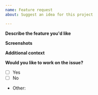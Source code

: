 ```yaml
---
name: Feature request
about: Suggest an idea for this project

---
```


**Describe the feature you'd like**
<!-- A clear and concise description of what you want to happen. -->

**Screenshots**
<!-- Add screenshots to provide context or UI mockup. -->

**Additional context**
<!-- Add any other context about the problem here. -->

**Would you like to work on the issue?**
<!-- Please let us know if you can work on it or the issue should be assigned to someone else. -->
- [ ] Yes
- [ ] No
- Other:
